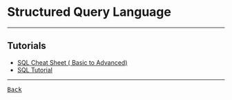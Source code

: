 # Structured Query Language

---

## Tutorials

- [SQL Cheat Sheet ( Basic to Advanced)](https://www.geeksforgeeks.org/sql-cheat-sheet/)
- [SQL Tutorial](https://www.w3schools.com/sql/)

---

[<kbd> Back </kbd>](./readme.md)
